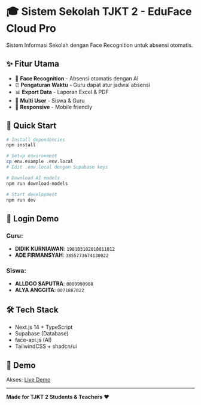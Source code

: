 # 🎓 Sistem Sekolah TJKT 2 - EduFace Cloud Pro

Sistem Informasi Sekolah dengan Face Recognition untuk absensi otomatis.

## ✨ Fitur Utama

- 🤖 **Face Recognition** - Absensi otomatis dengan AI
- ⏰ **Pengaturan Waktu** - Guru dapat atur jadwal absensi
- 📊 **Export Data** - Laporan Excel & PDF
- 👥 **Multi User** - Siswa & Guru
- 📱 **Responsive** - Mobile friendly

## 🚀 Quick Start

```bash
# Install dependencies
npm install

# Setup environment
cp env.example .env.local
# Edit .env.local dengan Supabase keys

# Download AI models
npm run download-models

# Start development
npm run dev
```

## 🔑 Login Demo

### Guru:
- **DIDIK KURNIAWAN**: `198103102010011012`
- **ADE FIRMANSYAH**: `3855773674130022`

### Siswa:
- **ALLDOO SAPUTRA**: `0089990908`
- **ALYA ANGGITA**: `0071887022`

## 🛠️ Tech Stack

- Next.js 14 + TypeScript
- Supabase (Database)
- face-api.js (AI)
- TailwindCSS + shadcn/ui

## 📱 Demo

Akses: [Live Demo](https://your-vercel-app.vercel.app)

---

**Made for TJKT 2 Students & Teachers** ❤️